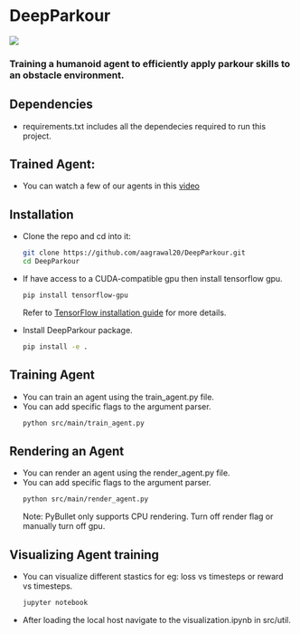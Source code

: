 # DeepParkour

![](agent_10M.gif)
### Training a humanoid agent to efficiently apply parkour skills to an obstacle environment.
## Dependencies
- requirements.txt includes all the dependecies required to run this project.
## Trained Agent:
- You can watch a few of our agents in this [video](https://www.youtube.com/watch?v=JwcbGknv9CU&list=PLz8hBX8C3XA_KuDFDlJgIJxANCX-z6QKn)
## Installation
- Clone the repo and cd into it:
    ```bash
    git clone https://github.com/aagrawal20/DeepParkour.git
    cd DeepParkour
    ```
- If have access to a CUDA-compatible gpu then install tensorflow gpu.
    ```bash 
    pip install tensorflow-gpu 
    ```
     Refer to [TensorFlow installation guide](https://www.tensorflow.org/install/)
    for more details. 

- Install DeepParkour package.
    ```bash
    pip install -e .
    ```
## Training Agent
- You can train an agent using the train_agent.py file.
- You can add specific flags to the argument parser. 
    ```bash
    python src/main/train_agent.py
    ```
## Rendering an Agent
- You can render an agent using the render_agent.py file.
- You can add specific flags to the argument parser.
    ```bash
    python src/main/render_agent.py
    ```
    Note: PyBullet only supports CPU rendering. Turn off render flag or manually turn off gpu.

## Visualizing Agent training
- You can visualize different stastics for eg: loss vs timesteps or reward vs timesteps.
    ```bash
    jupyter notebook
    ```
- After loading the local host navigate to the visualization.ipynb in src/util.
